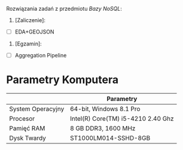 Rozwiązania zadań z przedmiotu *Bazy NoSQL*:

1. [Zaliczenie]:
 - [ ] EDA+GEOJSON
1. [Egzamin]:
 - [ ] Aggregation Pipeline





# Parametry Komputera 
|                      |                  Parametry                 |
|----------------------|--------------------------------------------|
|System Operacyjny     | 64-bit, Windows 8.1 Pro                    |
|Procesor              | Intel(R) Core(TM) i5-4210 2.40 Ghz         |
|Pamięć RAM            | 8 GB DDR3, 1600 MHz                        |
|Dysk Twardy           | ST1000LM014-SSHD-8GB                       |
